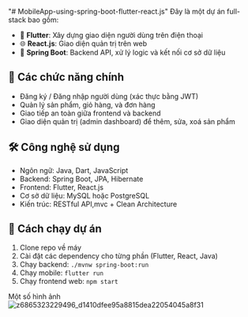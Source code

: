 "# MobileApp-using-spring-boot-flutter-react.js" 
Đây là một dự án full-stack bao gồm:
- 📱 **Flutter**: Xây dựng giao diện người dùng trên điện thoại
- 🌐 **React.js**: Giao diện quản trị trên web
- 🚀 **Spring Boot**: Backend API, xử lý logic và kết nối cơ sở dữ liệu

## 🔧 Các chức năng chính
- Đăng ký / Đăng nhập người dùng (xác thực bằng JWT)
- Quản lý sản phẩm, giỏ hàng, và đơn hàng
- Giao tiếp an toàn giữa frontend và backend
- Giao diện quản trị (admin dashboard) để thêm, sửa, xoá sản phẩm

## 🛠️ Công nghệ sử dụng
- Ngôn ngữ: Java, Dart, JavaScript
- Backend: Spring Boot, JPA, Hibernate
- Frontend: Flutter, React.js
- Cơ sở dữ liệu: MySQL hoặc PostgreSQL
- Kiến trúc: RESTful API,mvc + Clean Architecture

## 🚀 Cách chạy dự án
1. Clone repo về máy
2. Cài đặt các dependency cho từng phần (Flutter, React, Java)
3. Chạy backend: `./mvnw spring-boot:run`
4. Chạy mobile: `flutter run`
5. Chạy frontend web: `npm start`

Một số hình ảnh
![z6865323229496_d1410dfee95a8815dea22054045a8f31](https://github.com/user-attachments/assets/61badd61-2806-4542-a02e-e95a53858aea)

